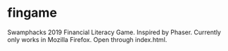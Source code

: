 # fingame
Swamphacks 2019 Financial Literacy Game. Inspired by Phaser.
Currently only works in Mozilla Firefox.
Open through index.html.
